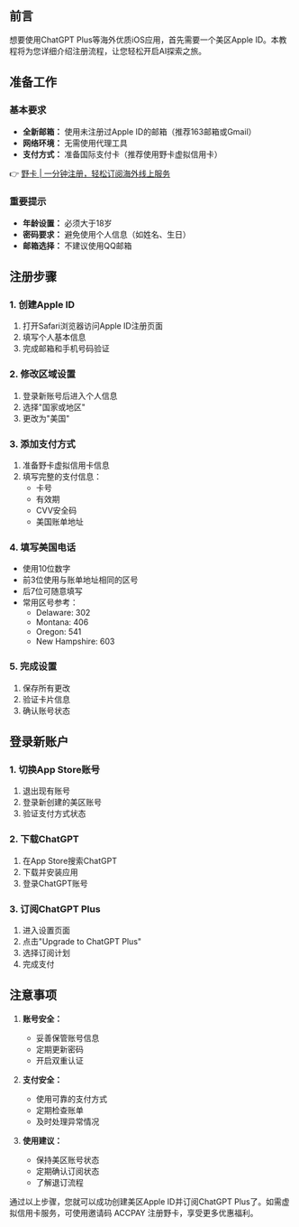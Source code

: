 ## 前言

想要使用ChatGPT Plus等海外优质iOS应用，首先需要一个美区Apple ID。本教程将为您详细介绍注册流程，让您轻松开启AI探索之旅。

## 准备工作

### 基本要求

- **全新邮箱：** 使用未注册过Apple ID的邮箱（推荐163邮箱或Gmail）
- **网络环境：** 无需使用代理工具
- **支付方式：** 准备国际支付卡（推荐使用野卡虚拟信用卡）

👉 [野卡 | 一分钟注册，轻松订阅海外线上服务](https://bit.ly/bewildcard)

### 重要提示

- **年龄设置：** 必须大于18岁
- **密码要求：** 避免使用个人信息（如姓名、生日）
- **邮箱选择：** 不建议使用QQ邮箱

## 注册步骤

### 1. 创建Apple ID

1. 打开Safari浏览器访问Apple ID注册页面
2. 填写个人基本信息
3. 完成邮箱和手机号码验证

### 2. 修改区域设置

1. 登录新账号后进入个人信息
2. 选择"国家或地区"
3. 更改为"美国"

### 3. 添加支付方式

1. 准备野卡虚拟信用卡信息
2. 填写完整的支付信息：
   - 卡号
   - 有效期
   - CVV安全码
   - 美国账单地址

### 4. 填写美国电话

- 使用10位数字
- 前3位使用与账单地址相同的区号
- 后7位可随意填写
- 常用区号参考：
  - Delaware: 302
  - Montana: 406
  - Oregon: 541
  - New Hampshire: 603

### 5. 完成设置

1. 保存所有更改
2. 验证卡片信息
3. 确认账号状态

## 登录新账户

### 1. 切换App Store账号

1. 退出现有账号
2. 登录新创建的美区账号
3. 验证支付方式状态

### 2. 下载ChatGPT

1. 在App Store搜索ChatGPT
2. 下载并安装应用
3. 登录ChatGPT账号

### 3. 订阅ChatGPT Plus

1. 进入设置页面
2. 点击"Upgrade to ChatGPT Plus"
3. 选择订阅计划
4. 完成支付

## 注意事项

1. **账号安全：**
   - 妥善保管账号信息
   - 定期更新密码
   - 开启双重认证

2. **支付安全：**
   - 使用可靠的支付方式
   - 定期检查账单
   - 及时处理异常情况

3. **使用建议：**
   - 保持美区账号状态
   - 定期确认订阅状态
   - 了解退订流程

通过以上步骤，您就可以成功创建美区Apple ID并订阅ChatGPT Plus了。如需虚拟信用卡服务，可使用邀请码 ACCPAY 注册野卡，享受更多优惠福利。